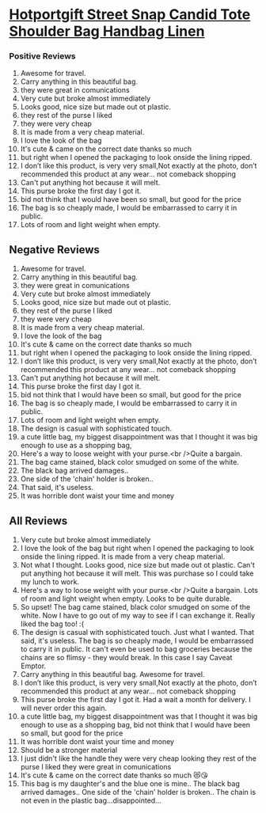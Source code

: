 # [Hotportgift Street Snap Candid Tote Shoulder Bag Handbag Linen](https://products.checkmycream.com/products/Hotportgift-Street-Snap-Candid-Tote-Shoulder-Bag-Handbag-Linen.html)

### Positive Reviews

<ol>
      <li>Awesome for travel.</li>
      <li>Carry anything in this beautiful bag.  </li>
      <li>they were great in  comunications</li>
      <li>Very cute but broke almost immediately</li>
      <li>Looks good, nice size but made out ot plastic.  </li>
      <li>they rest of the purse I liked</li>
      <li>they were very cheap</li>
      <li>It is made from a very cheap material.</li>
      <li>I love the look of the bag</li>
      <li>It&#x27;s cute &amp; came on the correct date thanks so much</li>
      <li>but right when I opened the packaging to look onside the lining ripped.</li>
      <li>I don’t like this product, is very very small,Not exactly at the photo, don’t recommended this product at any wear... not comeback shopping</li>
      <li>Can&#x27;t put anything hot because it will melt.  </li>
      <li>This purse broke the first day I got it.</li>
      <li>bid not think that I would have been so small, but good for the price</li>
      <li>The bag is so cheaply made, I would be embarrassed to carry it in public.  </li>
      <li>Lots of room and light weight when empty.  </li>
</ol>


<h2>Negative Reviews</h2>
<ol>
<li> Awesome for travel.</li>
<li> Carry anything in this beautiful bag.  </li>
<li> they were great in  comunications</li>
<li> Very cute but broke almost immediately</li>
<li> Looks good, nice size but made out ot plastic.  </li>
<li> they rest of the purse I liked</li>
<li> they were very cheap</li>
<li> It is made from a very cheap material.</li>
<li> I love the look of the bag</li>
<li> It&#x27;s cute &amp; came on the correct date thanks so much</li>
<li> but right when I opened the packaging to look onside the lining ripped.</li>
<li> I don’t like this product, is very very small,Not exactly at the photo, don’t recommended this product at any wear... not comeback shopping</li>
<li> Can&#x27;t put anything hot because it will melt.  </li>
<li> This purse broke the first day I got it.</li>
<li> bid not think that I would have been so small, but good for the price</li>
<li> The bag is so cheaply made, I would be embarrassed to carry it in public.  </li>
<li> Lots of room and light weight when empty.  </li>
<li> The design is casual with sophisticated touch.</li>
<li> a cute little bag, my biggest disappointment was that I thought it was big enough to use as a shopping bag,</li>
<li> Here&#x27;s a way to loose weight with your purse.&lt;br /&gt;Quite a bargain.  </li>
<li> The bag came stained, black color smudged on some of the white.</li>
<li> The black bag arrived damages..</li>
<li> One side of the &#x27;chain&#x27; holder is broken..</li>
<li> That said, it&#x27;s useless.</li>
<li> It was horrible dont waist your time and money</li>
</ol>

<h2>All Reviews</h2>

<ol>
    <li> Very cute but broke almost immediately</li>
    <li> I love the look of the bag but right when I opened the packaging to look onside the lining ripped. It is made from a very cheap material.</li>
    <li> Not what I thought.  Looks good, nice size but made out ot plastic.  Can&#x27;t put anything hot because it will melt.  This was purchase so I could take my lunch to work.</li>
    <li> Here&#x27;s a way to loose weight with your purse.&lt;br /&gt;Quite a bargain.  Lots of room and light weight when empty.  Looks to be quite durable.</li>
    <li> So upset! The bag came stained, black color smudged on some of the white. Now I have to go out of my way to see if I can exchange it. Really liked the bag too! :(</li>
    <li> The design is casual with sophisticated touch. Just what I wanted. That said, it&#x27;s useless. The bag is so cheaply made, I would be embarrassed to carry it in public.  It can&#x27;t even be used to bag groceries because the chains are so flimsy - they would break. In this case I say Caveat Emptor.</li>
    <li> Carry anything in this beautiful bag.  Awesome for travel.</li>
    <li> I don’t like this product, is very very small,Not exactly at the photo, don’t recommended this product at any wear... not comeback shopping</li>
    <li> This purse broke the first day I got it. Had a wait a month for delivery. I will never order this again.</li>
    <li> a cute little bag, my biggest disappointment was that I thought it was big enough to use as a shopping bag, bid not think that I would have been so small, but good for the price</li>
    <li> It was horrible dont waist your time and money</li>
    <li> Should be a stronger material</li>
    <li> I just didn&#x27;t like the handle they were very cheap looking  they rest of the purse I liked they were great in  comunications</li>
    <li> It&#x27;s cute &amp; came on the correct date thanks so much 😻😘</li>
    <li> This bag is my daughter&#x27;s and the blue one is mine.. The black bag arrived damages.. One side of the &#x27;chain&#x27; holder is broken.. The chain is not even in the plastic bag...disappointed...</li>
</ol>




